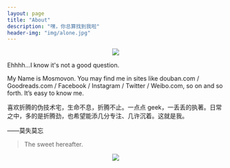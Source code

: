 ```yaml
---
layout: page
title: "About"
description: "嘿，你总算找到我啦"
header-img: "img/alone.jpg"
---
```


<center>
    <p><img src="http://oc26wuqdw.bkt.clouddn.com/Zero.png" align="center"></p>
</center>

Ehhhh...I know it's not a good question.

My Name is Mosmovon. You may find me in sites like douban.com / Goodreads.com / Facebook / Instagram / Twitter / Weibo.com, so on and so forth. It’s easy to know me.

喜欢折腾的伪技术宅，生命不息，折腾不止。一点点 geek，一丢丢的执著。日常之中，多的是折腾劲，也希望能添几分专注、几许沉着。这就是我。

——莫失莫忘


> The sweet hereafter.

<center>
    <p><img src="http://dreamofbook.qiniudn.com/hacker.png" align="center"></p>
</center>
